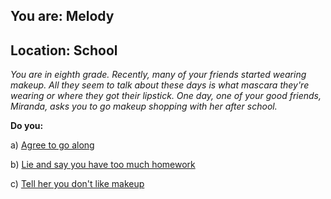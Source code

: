 
## You are: Melody
## Location: School

*You are in eighth grade. Recently, many of your friends started wearing makeup. All they seem to talk about
these days is what mascara they're wearing or where they got their lipstick. One day, one of your good
friends, Miranda, asks you to go makeup shopping with her after school.*

**Do you:**

a) [Agree to go along](/node/makeup_1)

b) [Lie and say you have too much homework](/node/makeup_2)

c) [Tell her you don't like makeup](/node/makeup_3)